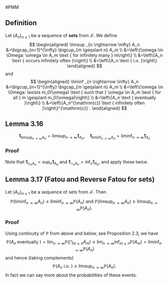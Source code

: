 #PMM
## Definition
Let $\left(A_n\right)_{n \geqslant 1}$ be a sequence of **sets** from $\mathscr{F}$. We define
$$
\begin{aligned}
\limsup _{n \rightarrow \infty} A_n &=\bigcap_{n=1}^{\infty} \bigcup_{m \geqslant n} A_m \\
&=\left\{\omega \in \Omega: \omega \in A_m \text { for infinitely many } m\right\} \\
&=\left\{A_n \text { occurs infinitely often }\right\} \\
&=\left\{A_n \text { i.o. }\right\}
\end{aligned}
$$
and
$$
\begin{aligned}
\liminf _{n \rightarrow \infty} A_n &=\bigcup_{n=1}^{\infty} \bigcap_{m \geqslant n} A_m \\
&=\left\{\omega \in \Omega: \exists m_0(\omega) \text { such that } \omega \in A_m \text { for all } m \geqslant m_0(\omega)\right\} \\
&=\left\{A_n \text { eventually }\right\} \\
&=\left\{A_n^{\mathrm{c}} \text { infinitely often }\right\}^{\mathrm{c}} .
\end{aligned}
$$
## Lemma 3.16
$$
\mathbf{1}_{\limsup_{n \rightarrow \infty}A_n}=\limsup _{n \rightarrow \infty} \mathbf{1}_{A_n}, \quad \mathbf{1}_{\liminf _{n \rightarrow \infty} A_n}=\liminf _{n \rightarrow \infty} \mathbf{1}_{A_n}
$$
### Proof
Note that $\mathbf{1}_{\cup_n A_n}=\sup _n \mathbf{1}_{A_n}$ and $\mathbf{1}_{\cap_n A_n}=\inf _n \mathbf{1}_{A_n}$, and apply these twice.

## Lemma 3.17 (Fatou and Reverse Fatou for sets)
Let $\left(A_n\right)_{n \geqslant 1}$ be a sequence of sets from $\mathscr{F}$. Then
$$
\mathbb{P}\left(\liminf _{n \rightarrow \infty} A_n\right) \leqslant \liminf _{n \rightarrow \infty} \mathbb{P}\left(A_n\right) \text { and } \mathbb{P}\left(\limsup _{n \rightarrow \infty} A_n\right) \geqslant \limsup _{n \rightarrow \infty} \mathbb{P}\left(A_n\right) \text {. }
$$
### Proof
Using continuity of $\mathbb{P}$ from above and below, see Proposition 2.3, we have
$$
\mathbb{P}\left(A_n \text { eventually }\right)=\lim _{n \rightarrow \infty} \mathbb{P}\left(\bigcap_{m \geqslant n} A_m\right) \leqslant \lim _{n \rightarrow \infty} \inf _{m \geqslant n} \mathbb{P}\left(A_m\right)=\liminf _{n \rightarrow \infty} \mathbb{P}\left(A_n\right)
$$
and hence (taking complements)
$$
\mathbb{P}\left(A_n \text { i.o. }\right) \geqslant \limsup _{n \rightarrow \infty} \mathbb{P}\left(A_n\right) \text {. }
$$
In fact we can say more about the probabilities of these events.